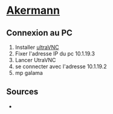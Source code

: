 # [Akermann](readme.md)

## Connexion au PC

1. Installer [ultraVNC](https://forum.uvnc.com/viewtopic.php?t=37976)
2. Fixer l'adresse IP du pc 10.1.19.3
3. Lancer UtraVNC
4. se connecter avec l'adresse 10.1.19.2
5. mp galama

 

## Sources

* []()